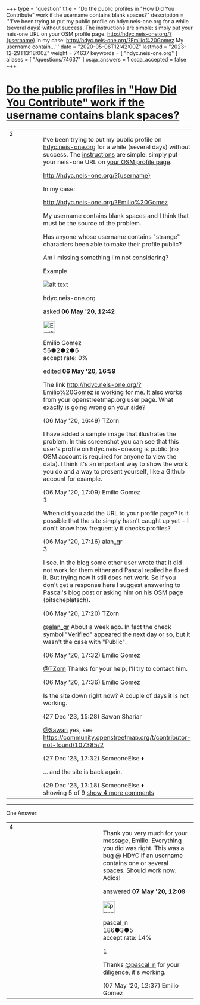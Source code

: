 +++
type = "question"
title = "Do the public profiles in &quot;How Did You Contribute&quot; work if the username contains blank spaces?"
description = '''I&#x27;ve been trying to put my public profile on hdyc.neis-one.org for a while (several days) without success. The instructions are simple: simply put your neis-one URL on your OSM profile page. http://hdyc.neis-one.org/?{username} In my case: http://hdyc.neis-one.org/?Emilio%20Gomez My username contain...'''
date = "2020-05-06T12:42:00Z"
lastmod = "2023-12-29T13:18:00Z"
weight = 74637
keywords = [ "hdyc.neis-one.org" ]
aliases = [ "/questions/74637" ]
osqa_answers = 1
osqa_accepted = false
+++

<div class="headNormal">

# [Do the public profiles in "How Did You Contribute" work if the username contains blank spaces?](/questions/74637/do-the-public-profiles-in-how-did-you-contribute-work-if-the-username-contains-blank-spaces)

</div>

<div id="main-body">

<div id="askform">

<table id="question-table" style="width:100%;">
<colgroup>
<col style="width: 50%" />
<col style="width: 50%" />
</colgroup>
<tbody>
<tr>
<td style="width: 30px; vertical-align: top"><div class="vote-buttons">
<span id="post-74637-upvote" class="ajax-command post-vote up" rel="nofollow" title="I like this post (click again to cancel)"> </span>
<div id="post-74637-score" class="post-score" title="current number of votes">
2
</div>
<span id="post-74637-downvote" class="ajax-command post-vote down" rel="nofollow" title="I dont like this post (click again to cancel)"> </span> <span id="favorite-mark" class="ajax-command favorite-mark" rel="nofollow" title="mark/unmark this question as favorite (click again to cancel)"> </span>
<div id="favorite-count" class="favorite-count">
&#10;</div>
</div></td>
<td><div id="item-right">
<div class="question-body">
<p>I've been trying to put my public profile on <a href="http://hdyc.neis-one.org">hdyc.neis-one.org</a> for a while (several days) without success. The <a href="https://neis-one.org/2017/11/public-profiles-on-hdyc/">instructions</a> are simple: simply put your neis-one URL on <a href="https://www.openstreetmap.org/user/Emilio%20Gomez">your OSM profile page</a>.</p>
<p><a href="http://hdyc.neis-one.org/?%7Busername%7D">http://hdyc.neis-one.org/?{username}</a></p>
<p>In my case:</p>
<p><a href="http://hdyc.neis-one.org/?Emilio%20Gomez">http://hdyc.neis-one.org/?Emilio%20Gomez</a></p>
<p>My username contains blank spaces and I think that must be the source of the problem.</p>
<p>Has anyone whose username contains "strange" characters been able to make their profile public?</p>
<p>Am I missing something I'm not considering?</p>
<p>Example</p>
<p><img src="https://i.ibb.co/jGmN2nk/header.png" alt="alt text" /></p>
</div>
<div id="question-tags" class="tags-container tags">
<span class="post-tag tag-link-hdyc.neis-one.org" rel="tag" title="see questions tagged &#39;hdyc.neis-one.org&#39;">hdyc.neis-one.org</span>
</div>
<div id="question-controls" class="post-controls">
&#10;</div>
<div class="post-update-info-container">
<div class="post-update-info post-update-info-user">
<p>asked <strong>06 May '20, 12:42</strong></p>
<img src="https://secure.gravatar.com/avatar/689dacd71895d6699ebccf1e5a7e6576?s=32&amp;d=identicon&amp;r=g" class="gravatar" width="32" height="32" alt="Emilio%20Gomez&#39;s gravatar image" />
<p><span>Emilio Gomez</span><br />
<span class="score" title="56 reputation points">56</span><span title="2 badges"><span class="badge1">●</span><span class="badgecount">2</span></span><span title="2 badges"><span class="silver">●</span><span class="badgecount">2</span></span><span title="6 badges"><span class="bronze">●</span><span class="badgecount">6</span></span><br />
<span class="accept_rate" title="Rate of the user&#39;s accepted answers">accept rate:</span> <span title="Emilio Gomez has no accepted answers">0%</span></p>
</img>
</div>
<div class="post-update-info post-update-info-edited">
<p><span> edited <strong>06 May '20, 16:59</strong> </span></p>
</div>
</div>
<div id="comments-container-74637" class="comments-container">
<span id="74643"></span>
<div id="comment-74643" class="comment">
<div id="post-74643-score" class="comment-score">
&#10;</div>
<div class="comment-text">
<p>The link <a href="http://hdyc.neis-one.org/?Emilio%20Gomez">http://hdyc.neis-one.org/?Emilio%20Gomez</a> is working for me. It also works from your openstreetmap.org user page. What exactly is going wrong on your side?</p>
</div>
<div id="comment-74643-info" class="comment-info">
<span class="comment-age">(06 May '20, 16:49)</span> <span class="comment-user userinfo">TZorn</span>
</div>
</div>
<span id="74644"></span>
<div id="comment-74644" class="comment">
<div id="post-74644-score" class="comment-score">
&#10;</div>
<div class="comment-text">
<p>I have added a sample image that illustrates the problem. In this screenshot you can see that this user's profile on hdyc.neis-one.org is public (no OSM account is required for anyone to view the data). I think it's an important way to show the work you do and a way to present yourself, like a Github account for example.</p>
</div>
<div id="comment-74644-info" class="comment-info">
<span class="comment-age">(06 May '20, 17:09)</span> <span class="comment-user userinfo">Emilio Gomez</span>
</div>
</div>
<span id="74645"></span>
<div id="comment-74645" class="comment">
<div id="post-74645-score" class="comment-score">
1
</div>
<div class="comment-text">
<p>When did you add the URL to your profile page? Is it possible that the site simply hasn't caught up yet - I don't know how frequently it checks profiles?</p>
</div>
<div id="comment-74645-info" class="comment-info">
<span class="comment-age">(06 May '20, 17:16)</span> <span class="comment-user userinfo">alan_gr</span>
</div>
</div>
<span id="74646"></span>
<div id="comment-74646" class="comment">
<div id="post-74646-score" class="comment-score">
3
</div>
<div class="comment-text">
<p>I see. In the blog some other user wrote that it did not work for them either and Pascal replied he fixed it. But trying now it still does not work. So if you don't get a response here I suggest answering to Pascal's blog post or asking him on his OSM page (pitscheplatsch).</p>
</div>
<div id="comment-74646-info" class="comment-info">
<span class="comment-age">(06 May '20, 17:20)</span> <span class="comment-user userinfo">TZorn</span>
</div>
</div>
<span id="74648"></span>
<div id="comment-74648" class="comment">
<div id="post-74648-score" class="comment-score">
&#10;</div>
<div class="comment-text">
<p><a href="https://help.openstreetmap.org/users/14272/alan_gr">@alan_gr</a> About a week ago. In fact the check symbol "Verified" appeared the next day or so, but it wasn't the case with "Public".</p>
</div>
<div id="comment-74648-info" class="comment-info">
<span class="comment-age">(06 May '20, 17:32)</span> <span class="comment-user userinfo">Emilio Gomez</span>
</div>
</div>
<span id="74649"></span>
<div id="comment-74649" class="comment not_top_scorer">
<div id="post-74649-score" class="comment-score">
&#10;</div>
<div class="comment-text">
<p><a href="https://help.openstreetmap.org/users/10133/tzorn">@TZorn</a> Thanks for your help, I'll try to contact him.</p>
</div>
<div id="comment-74649-info" class="comment-info">
<span class="comment-age">(06 May '20, 17:36)</span> <span class="comment-user userinfo">Emilio Gomez</span>
</div>
</div>
<span id="88088"></span>
<div id="comment-88088" class="comment not_top_scorer">
<div id="post-88088-score" class="comment-score">
&#10;</div>
<div class="comment-text">
<p>Is the site down right now? A couple of days it is not working.</p>
</div>
<div id="comment-88088-info" class="comment-info">
<span class="comment-age">(27 Dec '23, 15:28)</span> <span class="comment-user userinfo">Sawan Shariar</span>
</div>
</div>
<span id="88090"></span>
<div id="comment-88090" class="comment not_top_scorer">
<div id="post-88090-score" class="comment-score">
&#10;</div>
<div class="comment-text">
<p><a href="https://help.openstreetmap.org/users/12680/sawan-shariar">@Sawan</a> yes, see <a href="https://community.openstreetmap.org/t/contributor-not-found/107385/2">https://community.openstreetmap.org/t/contributor-not-found/107385/2</a></p>
</div>
<div id="comment-88090-info" class="comment-info">
<span class="comment-age">(27 Dec '23, 17:32)</span> <span class="comment-user userinfo">SomeoneElse ♦</span>
</div>
</div>
<span id="88097"></span>
<div id="comment-88097" class="comment not_top_scorer">
<div id="post-88097-score" class="comment-score">
&#10;</div>
<div class="comment-text">
<p>... and the site is back again.</p>
</div>
<div id="comment-88097-info" class="comment-info">
<span class="comment-age">(29 Dec '23, 13:18)</span> <span class="comment-user userinfo">SomeoneElse ♦</span>
</div>
</div>
</div>
<div id="comment-tools-74637" class="comment-tools">
<span class="comments-showing"> showing 5 of 9 </span> <a href="#" class="show-all-comments-link">show 4 more comments</a>
</div>
<div class="clear">
&#10;</div>
<div id="comment-74637-form-container" class="comment-form-container">
&#10;</div>
<div class="clear">
&#10;</div>
</div></td>
</tr>
</tbody>
</table>

------------------------------------------------------------------------

<div class="tabBar">

<span id="sort-top"></span>

<div class="headQuestions">

One Answer:

</div>

</div>

<span id="74653"></span>

<div id="answer-container-74653" class="answer">

<table style="width:100%;">
<colgroup>
<col style="width: 50%" />
<col style="width: 50%" />
</colgroup>
<tbody>
<tr>
<td style="width: 30px; vertical-align: top"><div class="vote-buttons">
<span id="post-74653-upvote" class="ajax-command post-vote up" rel="nofollow" title="I like this post (click again to cancel)"> </span>
<div id="post-74653-score" class="post-score" title="current number of votes">
4
</div>
<span id="post-74653-downvote" class="ajax-command post-vote down" rel="nofollow" title="I dont like this post (click again to cancel)"> </span>
</div></td>
<td><div class="item-right">
<div class="answer-body">
<p>Thank you very much for your message, Emilio. Everything you did was right. This was a bug @ HDYC if an username contains one or several spaces. Should work now. Adios!</p>
</div>
<div class="answer-controls post-controls">
&#10;</div>
<div class="post-update-info-container">
<div class="post-update-info post-update-info-user">
<p>answered <strong>07 May '20, 12:09</strong></p>
<img src="https://secure.gravatar.com/avatar/7a8cda7811375896a1bb0cf0809dd234?s=32&amp;d=identicon&amp;r=g" class="gravatar" width="32" height="32" alt="pascal_n&#39;s gravatar image" />
<p><span>pascal_n</span><br />
<span class="score" title="186 reputation points">186</span><span title="3 badges"><span class="silver">●</span><span class="badgecount">3</span></span><span title="5 badges"><span class="bronze">●</span><span class="badgecount">5</span></span><br />
<span class="accept_rate" title="Rate of the user&#39;s accepted answers">accept rate:</span> <span title="pascal_n has one accepted answer">14%</span></p>
</div>
</div>
<div id="comments-container-74653" class="comments-container">
<span id="74654"></span>
<div id="comment-74654" class="comment">
<div id="post-74654-score" class="comment-score">
1
</div>
<div class="comment-text">
<p>Thanks <a href="https://help.openstreetmap.org/users/2208/pascal_n">@pascal_n</a> for your diligence, it's working.</p>
</div>
<div id="comment-74654-info" class="comment-info">
<span class="comment-age">(07 May '20, 12:37)</span> <span class="comment-user userinfo">Emilio Gomez</span>
</div>
</div>
</div>
<div id="comment-tools-74653" class="comment-tools">
&#10;</div>
<div class="clear">
&#10;</div>
<div id="comment-74653-form-container" class="comment-form-container">
&#10;</div>
<div class="clear">
&#10;</div>
</div></td>
</tr>
</tbody>
</table>

</div>

<div class="paginator-container-left">

</div>

</div>

</div>

